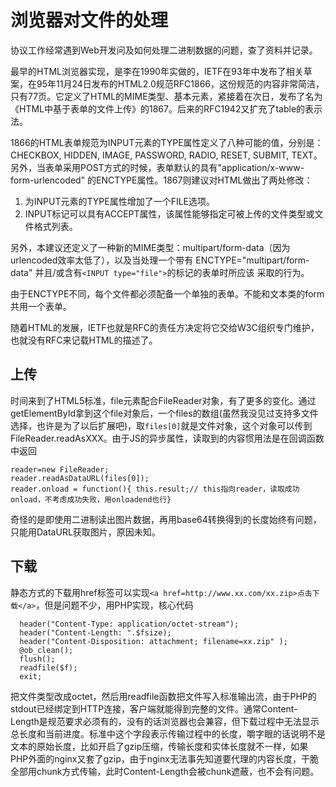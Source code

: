 # 浏览器对文件的处理

协议工作经常遇到Web开发问及如何处理二进制数据的问题，查了资料并记录。

最早的HTML浏览器实现，是李在1990年实做的，IETF在93年中发布了相关草案，在95年11月24日发布的HTML2.0规范RFC1866，这份规范的内容非常简洁，只有77页。它定义了HTML的MIME类型、基本元素，紧接着在次日，发布了名为《HTML中基于表单的文件上传》的1867。后来的RFC1942又扩充了table的表示法。

1866的HTML表单规范为INPUT元素的TYPE属性定义了八种可能的值，分别是：CHECKBOX, HIDDEN, IMAGE, PASSWORD, RADIO, RESET, SUBMIT, TEXT。另外，当表单采用POST方式的时候，表单默认的具有"application/x-www-form-urlencoded" 的ENCTYPE属性。1867则建议对HTML做出了两处修改：

1. 为INPUT元素的TYPE属性增加了一个FILE选项。
2. INPUT标记可以具有ACCEPT属性，该属性能够指定可被上传的文件类型或文件格式列表。

另外，本建议还定义了一种新的MIME类型：multipart/form-data（因为urlencoded效率太低了），以及当处理一个带有
ENCTYPE="multipart/form-data" 并且/或含有`<INPUT type="file">`的标记的表单时所应该
采取的行为。

由于ENCTYPE不同，每个文件都必须配备一个单独的表单。不能和文本类的form共用一个表单。

随着HTML的发展，IETF也就是RFC的责任方决定将它交给W3C组织专门维护，也就没有RFC来记载HTML的描述了。

## 上传

时间来到了HTML5标准，file元素配合FileReader对象，有了更多的变化。通过getElementById拿到这个file对象后，一个files的数组(虽然我没见过支持多文件选择，也许是为了以后扩展吧)，取`files[0]`就是文件对象，这个对象可以传到FileReader.readAsXXX。由于JS的异步属性，读取到的内容惯用法是在回调函数中返回

```
reader=new FileReader;
reader.readAsDataURL(files[0]);
reader.onload = function(){ this.result;// this指向reader，读取成功onload，不考虑成功失败，用onloadend也行}
```

奇怪的是即使用二进制读出图片数据，再用base64转换得到的长度始终有问题，只能用DataURL获取图片，原因未知。

## 下载

静态方式的下载用href标签可以实现`<a href=http://www.xx.com/xx.zip>点击下载</a>`，但是问题不少，用PHP实现，核心代码

```
  header("Content-Type: application/octet-stream");
  header("Content-Length: ".$fsize);
  header("Content-Disposition: attachment; filename=xx.zip" );
  @ob_clean();
  flush();
  readfile($f);
  exit;
```

把文件类型改成octet，然后用readfile函数把文件写入标准输出流，由于PHP的stdout已经绑定到HTTP连接，客户端就能得到完整的文件。通常Content-Length是规范要求必须有的，没有的话浏览器也会兼容，但下载过程中无法显示总长度和当前进度。标准中这个字段表示传输过程中的长度，嚼字眼的话说明不是文本的原始长度，比如开启了gzip压缩，传输长度和实体长度就不一样，如果PHP外面的nginx又套了gzip，由于nginx无法事先知道要代理的内容长度，干脆全部用chunk方式传输，此时Content-Length会被chunk遮蔽，也不会有问题。